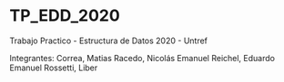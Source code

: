# TP_EDD_2020
Trabajo Practico - Estructura de Datos 2020 - Untref

Integrantes:
Correa, Matias
Racedo, Nicolás Emanuel
Reichel, Eduardo Emanuel
Rossetti, Liber
